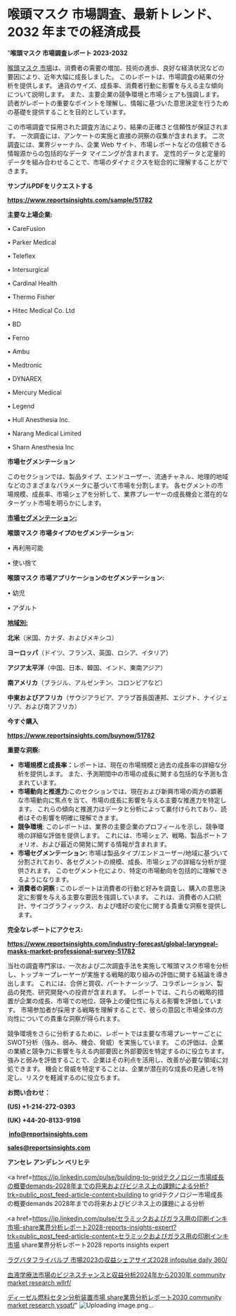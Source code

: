 # 喉頭マスク 市場調査、最新トレンド、2032 年までの経済成長

"<strong>喉頭マスク 市場調査レポート 2023-2032</strong>

<a href=https://www.reportsinsights.com/sample/51782>喉頭マスク 市場</a>は、消費者の需要の増加、技術の進歩、良好な経済状況などの要因により、近年大幅に成長しました。 このレポートは、市場調査の結果の分析を提供します。 通貨のサイズ、成長率、消費者行動に影響を与える主な傾向について説明します。 また、主要企業の競争環境と市場シェアも強調します。 読者がレポートの重要なポイントを理解し、情報に基づいた意思決定を行うための基礎を提供することを目的としています。

この市場調査で採用された調査方法により、結果の正確さと信頼性が保証されます。 一次調査には、アンケートの実施と直接の洞察の収集が含まれます。 二次調査には、業界ジャーナル、企業 Web サイト、市場レポートなどの信頼できる情報源からの包括的なデータ マイニングが含まれます。 定性的データと定量的データを組み合わせることで、市場のダイナミクスを総合的に理解することができます。

<strong><b>サンプルPDFをリクエストする</b></strong>

<a href=https://www.reportsinsights.com/sample/51782><strong><u>https://www.reportsinsights.com/sample/51782</u></strong></a>

<strong>主要な上場企業:</strong>

• CareFusion

• Parker Medical

• Teleflex

• Intersurgical

• Cardinal Health

• Thermo Fisher

• Hitec Medical Co.  Ltd

• BD

• Ferno

• Ambu

• Medtronic

• DYNAREX

• Mercury Medical

• Legend

• Hull Anesthesia  Inc.

• Narang Medical Limited

• Sharn Anesthesia Inc

<strong>市場セグメンテーション</strong>

このセクションでは、製品タイプ、エンドユーザー、流通チャネル、地理的地域などのさまざまなパラメータに基づいて市場を分割します。 各セグメントの市場規模、成長率、市場シェアを分析して、業界プレーヤーの成長機会と潜在的なターゲット市場を明らかにします。

<strong><u>市場セグメンテーション</u></strong><strong><u>:</u></strong>

<strong>喉頭マスク 市場タイプのセグメンテーション:</strong>

• 再利用可能

• 使い捨て

<strong>喉頭マスク 市場アプリケーションのセグメンテーション:</strong>

• 幼児

• アダルト

<strong><u>地域別</u></strong><strong><u>:</u></strong>

<strong>北米</strong>（米国、カナダ、およびメキシコ）

<strong>ヨーロッパ</strong>（ドイツ、フランス、英国、ロシア、イタリア）

<strong>アジア太平洋</strong>（中国、日本、韓国、インド、東南アジア）

<strong>南アメリカ</strong>（ブラジル、アルゼンチン、コロンビアなど）

<strong>中東およびアフリカ</strong>（サウジアラビア、アラブ首長国連邦、エジプト、ナイジェリア、および南アフリカ）

<strong>今すぐ購入</strong>

<a href=https://www.reportsinsights.com/buynow/51782><strong><u>https://www.reportsinsights.com/buynow/51782</u></strong></a>

<strong>重要な洞察:</strong>
<ul>
  <li><strong>市場規模と成長率：</strong>レポートは、現在の市場規模と過去の成長率の詳細な分析を提供します。 また、予測期間中の市場の成長に関する包括的な予測も含まれています。</li>
  <li><strong>市場動向と推進力:</strong>このセクションでは、現在および新興市場の両方の顕著な市場動向に焦点を当て、市場の成長に影響を与える主要な推進力を特定します。 これらの傾向と推進力はデータと分析によって裏付けられており、読者はその影響を明確に理解できます。</li>
  <li><strong>競争環境</strong>: このレポートは、業界の主要企業のプロフィールを示し、競争環境の詳細な評価を提供します。 これには、市場シェア、戦略、製品ポートフォリオ、および最近の開発に関する情報が含まれます。</li>
  <li><strong>市場セグメンテーション: </strong>市場は製品タイプ/エンドユーザー/地域に基づいて分割されており、各セグメントの規模、成長、市場シェアの詳細な分析が提供されます。 このセグメント化により、特定の市場動向を包括的に理解できるようになります。</li>
  <li><strong>消費者の洞察 : </strong>このレポートは消費者の行動と好みを調査し、購入の意思決定に影響を与える主要な要因を強調しています。 これは、消費者の人口統計、サイコグラフィックス、および嗜好の変化に関する貴重な洞察を提供します。</li>
</ul>
<strong>完全なレポートにアクセス:</strong>

<a href=https://www.reportsinsights.com/industry-forecast/global-laryngeal-masks-market-professional-survey-51782><strong><u><b>https://www.reportsinsights.com/industry-forecast/global-laryngeal-masks-market-professional-survey-51782</b></u></strong></a>

当社の調査専門家は、一次および二次調査手法を実施して喉頭マスク市場を分析し、トップキープレーヤーが実施する戦略的取り組みの評価に関する結論を導き出します。 これには、合併と買収、パートナーシップ、コラボレーション、製品の発売、研究開発への投資が含まれます。 レポートでは、これらの戦略的措置が企業の成長、市場での地位、競争上の優位性に与える影響を評価しています。 市場参加者が採用する戦略を理解することで、彼らの意図と市場全体の方向性についての貴重な洞察が得られます。

競争環境をさらに分析するために、レポートでは主要な市場プレーヤーごとにSWOT分析（強み、弱み、機会、脅威）を実施しています。 この評価は、企業の業績と競争力に影響を与える内部要因と外部要因を特定するのに役立ちます。 強みと弱みを評価することで、企業はその利点を活用し、改善が必要な領域に対処できます。 機会と脅威を特定することは、企業が潜在的な成長の見通しを特定し、リスクを軽減するのに役立ちます。

<strong>お問い合わせ：</strong>

<strong>(US) +1-214-272-0393</strong>

<strong>(UK) +44-20-8133-9198</strong>

<strong> </strong><a href=info@reportsinsights.com><strong><u>info@reportsinsights.com</u></strong></a>

<a href=sales@reportsinsights.com><strong><u>sales@reportsinsights.com</u></strong></a>

<strong>アンセレ アンデレン ベリヒテ</strong>

<a href=https://jp.linkedin.com/pulse/building-to-gridテクノロジー市場成長の概要demands-2028年までの将来およびビジネス上の課題による分析?trk=public_post_feed-article-content>building to gridテクノロジー市場成長の概要demands 2028年までの将来およびビジネス上の課題による分析</a>

<a href=https://jp.linkedin.com/pulse/セラミックおよびガラス用の印刷インキ市場-share業界分析レポート2028-reports-insights-expert?trk=public_post_feed-article-content>セラミックおよびガラス用の印刷インキ市場 share業界分析レポート2028 reports insights expert</a>

<a href=https://www.linkedin.com/pulse/ラグバタフライバルブ-市場2023の収益シェアサイズ2028-infopulse-daily-360/>ラグバタフライバルブ 市場2023の収益シェアサイズ2028 infopulse daily 360/</a>

<a href=https://www.linkedin.com/pulse/血液学療法市場のビジネスチャンスと収益分析2024年から2030年-community-market-research-wllrf/>血液学療法市場のビジネスチャンスと収益分析2024年から2030年 community market research wllrf/</a>

<a href=https://www.linkedin.com/pulse/ディーゼル燃料セタン分析装置市場-share業界分析レポート2030-community-market-research-ysqaf/>ディーゼル燃料セタン分析装置市場 share業界分析レポート2030 community market research ysqaf/</a>"
![Uploading image.png…]()
